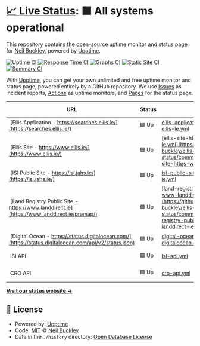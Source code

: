 # [📈 Live Status](https://neil-buckley.github.io/ellis-status): <!--live status--> **🟩 All systems operational**

This repository contains the open-source uptime monitor and status page for [Neil Buckley](https://neil-buckley.github.io/ellis-status), powered by [Upptime](https://github.com/upptime/upptime).

[![Uptime CI](https://github.com/neil-buckley/ellis-status/workflows/Uptime%20CI/badge.svg)](https://github.com/neil-buckley/ellis-status/actions?query=workflow%3A%22Uptime+CI%22)
[![Response Time CI](https://github.com/neil-buckley/ellis-status/workflows/Response%20Time%20CI/badge.svg)](https://github.com/neil-buckley/ellis-status/actions?query=workflow%3A%22Response+Time+CI%22)
[![Graphs CI](https://github.com/neil-buckley/ellis-status/workflows/Graphs%20CI/badge.svg)](https://github.com/neil-buckley/ellis-status/actions?query=workflow%3A%22Graphs+CI%22)
[![Static Site CI](https://github.com/neil-buckley/ellis-status/workflows/Static%20Site%20CI/badge.svg)](https://github.com/neil-buckley/ellis-status/actions?query=workflow%3A%22Static+Site+CI%22)
[![Summary CI](https://github.com/neil-buckley/ellis-status/workflows/Summary%20CI/badge.svg)](https://github.com/neil-buckley/ellis-status/actions?query=workflow%3A%22Summary+CI%22)

With [Upptime](https://upptime.js.org), you can get your own unlimited and free uptime monitor and status page, powered entirely by a GitHub repository. We use [Issues](https://github.com/neil-buckley/ellis-status/issues) as incident reports, [Actions](https://github.com/neil-buckley/ellis-status/actions) as uptime monitors, and [Pages](https://neil-buckley.github.io/ellis-status) for the status page.

<!--start: status pages-->
<!-- This summary is generated by Upptime (https://github.com/upptime/upptime) -->
<!-- Do not edit this manually, your changes will be overwritten -->
<!-- prettier-ignore -->
| URL | Status | History | Response Time | Uptime |
| --- | ------ | ------- | ------------- | ------ |
| <img alt="" src="https://icons.duckduckgo.com/ip3/searches.ellis.ie.ico" height="13"> [Ellis Application - https://searches.ellis.ie/](https://searches.ellis.ie/) | 🟩 Up | [ellis-application-https-searches-ellis-ie.yml](https://github.com/neil-buckley/ellis-status/commits/HEAD/history/ellis-application-https-searches-ellis-ie.yml) | <details><summary><img alt="Response time graph" src="./graphs/ellis-application-https-searches-ellis-ie/response-time-week.png" height="20"> 573ms</summary><br><a href="https://ellis-status.lphmedia.com/history/ellis-application-https-searches-ellis-ie"><img alt="Response time 587" src="https://img.shields.io/endpoint?url=https%3A%2F%2Fraw.githubusercontent.com%2Fneil-buckley%2Fellis-status%2FHEAD%2Fapi%2Fellis-application-https-searches-ellis-ie%2Fresponse-time.json"></a><br><a href="https://ellis-status.lphmedia.com/history/ellis-application-https-searches-ellis-ie"><img alt="24-hour response time 492" src="https://img.shields.io/endpoint?url=https%3A%2F%2Fraw.githubusercontent.com%2Fneil-buckley%2Fellis-status%2FHEAD%2Fapi%2Fellis-application-https-searches-ellis-ie%2Fresponse-time-day.json"></a><br><a href="https://ellis-status.lphmedia.com/history/ellis-application-https-searches-ellis-ie"><img alt="7-day response time 573" src="https://img.shields.io/endpoint?url=https%3A%2F%2Fraw.githubusercontent.com%2Fneil-buckley%2Fellis-status%2FHEAD%2Fapi%2Fellis-application-https-searches-ellis-ie%2Fresponse-time-week.json"></a><br><a href="https://ellis-status.lphmedia.com/history/ellis-application-https-searches-ellis-ie"><img alt="30-day response time 610" src="https://img.shields.io/endpoint?url=https%3A%2F%2Fraw.githubusercontent.com%2Fneil-buckley%2Fellis-status%2FHEAD%2Fapi%2Fellis-application-https-searches-ellis-ie%2Fresponse-time-month.json"></a><br><a href="https://ellis-status.lphmedia.com/history/ellis-application-https-searches-ellis-ie"><img alt="1-year response time 589" src="https://img.shields.io/endpoint?url=https%3A%2F%2Fraw.githubusercontent.com%2Fneil-buckley%2Fellis-status%2FHEAD%2Fapi%2Fellis-application-https-searches-ellis-ie%2Fresponse-time-year.json"></a></details> | <details><summary><a href="https://ellis-status.lphmedia.com/history/ellis-application-https-searches-ellis-ie">100.00%</a></summary><a href="https://ellis-status.lphmedia.com/history/ellis-application-https-searches-ellis-ie"><img alt="All-time uptime 100.00%" src="https://img.shields.io/endpoint?url=https%3A%2F%2Fraw.githubusercontent.com%2Fneil-buckley%2Fellis-status%2FHEAD%2Fapi%2Fellis-application-https-searches-ellis-ie%2Fuptime.json"></a><br><a href="https://ellis-status.lphmedia.com/history/ellis-application-https-searches-ellis-ie"><img alt="24-hour uptime 100.00%" src="https://img.shields.io/endpoint?url=https%3A%2F%2Fraw.githubusercontent.com%2Fneil-buckley%2Fellis-status%2FHEAD%2Fapi%2Fellis-application-https-searches-ellis-ie%2Fuptime-day.json"></a><br><a href="https://ellis-status.lphmedia.com/history/ellis-application-https-searches-ellis-ie"><img alt="7-day uptime 100.00%" src="https://img.shields.io/endpoint?url=https%3A%2F%2Fraw.githubusercontent.com%2Fneil-buckley%2Fellis-status%2FHEAD%2Fapi%2Fellis-application-https-searches-ellis-ie%2Fuptime-week.json"></a><br><a href="https://ellis-status.lphmedia.com/history/ellis-application-https-searches-ellis-ie"><img alt="30-day uptime 100.00%" src="https://img.shields.io/endpoint?url=https%3A%2F%2Fraw.githubusercontent.com%2Fneil-buckley%2Fellis-status%2FHEAD%2Fapi%2Fellis-application-https-searches-ellis-ie%2Fuptime-month.json"></a><br><a href="https://ellis-status.lphmedia.com/history/ellis-application-https-searches-ellis-ie"><img alt="1-year uptime 100.00%" src="https://img.shields.io/endpoint?url=https%3A%2F%2Fraw.githubusercontent.com%2Fneil-buckley%2Fellis-status%2FHEAD%2Fapi%2Fellis-application-https-searches-ellis-ie%2Fuptime-year.json"></a></details>
| <img alt="" src="https://icons.duckduckgo.com/ip3/www.ellis.ie.ico" height="13"> [Ellis Site - https://www.ellis.ie/](https://www.ellis.ie/) | 🟩 Up | [ellis-site-https-www-ellis-ie.yml](https://github.com/neil-buckley/ellis-status/commits/HEAD/history/ellis-site-https-www-ellis-ie.yml) | <details><summary><img alt="Response time graph" src="./graphs/ellis-site-https-www-ellis-ie/response-time-week.png" height="20"> 1823ms</summary><br><a href="https://ellis-status.lphmedia.com/history/ellis-site-https-www-ellis-ie"><img alt="Response time 2861" src="https://img.shields.io/endpoint?url=https%3A%2F%2Fraw.githubusercontent.com%2Fneil-buckley%2Fellis-status%2FHEAD%2Fapi%2Fellis-site-https-www-ellis-ie%2Fresponse-time.json"></a><br><a href="https://ellis-status.lphmedia.com/history/ellis-site-https-www-ellis-ie"><img alt="24-hour response time 377" src="https://img.shields.io/endpoint?url=https%3A%2F%2Fraw.githubusercontent.com%2Fneil-buckley%2Fellis-status%2FHEAD%2Fapi%2Fellis-site-https-www-ellis-ie%2Fresponse-time-day.json"></a><br><a href="https://ellis-status.lphmedia.com/history/ellis-site-https-www-ellis-ie"><img alt="7-day response time 1823" src="https://img.shields.io/endpoint?url=https%3A%2F%2Fraw.githubusercontent.com%2Fneil-buckley%2Fellis-status%2FHEAD%2Fapi%2Fellis-site-https-www-ellis-ie%2Fresponse-time-week.json"></a><br><a href="https://ellis-status.lphmedia.com/history/ellis-site-https-www-ellis-ie"><img alt="30-day response time 2296" src="https://img.shields.io/endpoint?url=https%3A%2F%2Fraw.githubusercontent.com%2Fneil-buckley%2Fellis-status%2FHEAD%2Fapi%2Fellis-site-https-www-ellis-ie%2Fresponse-time-month.json"></a><br><a href="https://ellis-status.lphmedia.com/history/ellis-site-https-www-ellis-ie"><img alt="1-year response time 2706" src="https://img.shields.io/endpoint?url=https%3A%2F%2Fraw.githubusercontent.com%2Fneil-buckley%2Fellis-status%2FHEAD%2Fapi%2Fellis-site-https-www-ellis-ie%2Fresponse-time-year.json"></a></details> | <details><summary><a href="https://ellis-status.lphmedia.com/history/ellis-site-https-www-ellis-ie">100.00%</a></summary><a href="https://ellis-status.lphmedia.com/history/ellis-site-https-www-ellis-ie"><img alt="All-time uptime 99.91%" src="https://img.shields.io/endpoint?url=https%3A%2F%2Fraw.githubusercontent.com%2Fneil-buckley%2Fellis-status%2FHEAD%2Fapi%2Fellis-site-https-www-ellis-ie%2Fuptime.json"></a><br><a href="https://ellis-status.lphmedia.com/history/ellis-site-https-www-ellis-ie"><img alt="24-hour uptime 100.00%" src="https://img.shields.io/endpoint?url=https%3A%2F%2Fraw.githubusercontent.com%2Fneil-buckley%2Fellis-status%2FHEAD%2Fapi%2Fellis-site-https-www-ellis-ie%2Fuptime-day.json"></a><br><a href="https://ellis-status.lphmedia.com/history/ellis-site-https-www-ellis-ie"><img alt="7-day uptime 100.00%" src="https://img.shields.io/endpoint?url=https%3A%2F%2Fraw.githubusercontent.com%2Fneil-buckley%2Fellis-status%2FHEAD%2Fapi%2Fellis-site-https-www-ellis-ie%2Fuptime-week.json"></a><br><a href="https://ellis-status.lphmedia.com/history/ellis-site-https-www-ellis-ie"><img alt="30-day uptime 100.00%" src="https://img.shields.io/endpoint?url=https%3A%2F%2Fraw.githubusercontent.com%2Fneil-buckley%2Fellis-status%2FHEAD%2Fapi%2Fellis-site-https-www-ellis-ie%2Fuptime-month.json"></a><br><a href="https://ellis-status.lphmedia.com/history/ellis-site-https-www-ellis-ie"><img alt="1-year uptime 100.00%" src="https://img.shields.io/endpoint?url=https%3A%2F%2Fraw.githubusercontent.com%2Fneil-buckley%2Fellis-status%2FHEAD%2Fapi%2Fellis-site-https-www-ellis-ie%2Fuptime-year.json"></a></details>
| <img alt="" src="https://isi.jahs.ie/static/images/isi_logo.png" height="13"> [ISI Public Site - https://isi.jahs.ie/](https://isi.jahs.ie/) | 🟩 Up | [isi-public-site-https-isi-jahs-ie.yml](https://github.com/neil-buckley/ellis-status/commits/HEAD/history/isi-public-site-https-isi-jahs-ie.yml) | <details><summary><img alt="Response time graph" src="./graphs/isi-public-site-https-isi-jahs-ie/response-time-week.png" height="20"> 711ms</summary><br><a href="https://ellis-status.lphmedia.com/history/isi-public-site-https-isi-jahs-ie"><img alt="Response time 682" src="https://img.shields.io/endpoint?url=https%3A%2F%2Fraw.githubusercontent.com%2Fneil-buckley%2Fellis-status%2FHEAD%2Fapi%2Fisi-public-site-https-isi-jahs-ie%2Fresponse-time.json"></a><br><a href="https://ellis-status.lphmedia.com/history/isi-public-site-https-isi-jahs-ie"><img alt="24-hour response time 570" src="https://img.shields.io/endpoint?url=https%3A%2F%2Fraw.githubusercontent.com%2Fneil-buckley%2Fellis-status%2FHEAD%2Fapi%2Fisi-public-site-https-isi-jahs-ie%2Fresponse-time-day.json"></a><br><a href="https://ellis-status.lphmedia.com/history/isi-public-site-https-isi-jahs-ie"><img alt="7-day response time 711" src="https://img.shields.io/endpoint?url=https%3A%2F%2Fraw.githubusercontent.com%2Fneil-buckley%2Fellis-status%2FHEAD%2Fapi%2Fisi-public-site-https-isi-jahs-ie%2Fresponse-time-week.json"></a><br><a href="https://ellis-status.lphmedia.com/history/isi-public-site-https-isi-jahs-ie"><img alt="30-day response time 730" src="https://img.shields.io/endpoint?url=https%3A%2F%2Fraw.githubusercontent.com%2Fneil-buckley%2Fellis-status%2FHEAD%2Fapi%2Fisi-public-site-https-isi-jahs-ie%2Fresponse-time-month.json"></a><br><a href="https://ellis-status.lphmedia.com/history/isi-public-site-https-isi-jahs-ie"><img alt="1-year response time 655" src="https://img.shields.io/endpoint?url=https%3A%2F%2Fraw.githubusercontent.com%2Fneil-buckley%2Fellis-status%2FHEAD%2Fapi%2Fisi-public-site-https-isi-jahs-ie%2Fresponse-time-year.json"></a></details> | <details><summary><a href="https://ellis-status.lphmedia.com/history/isi-public-site-https-isi-jahs-ie">100.00%</a></summary><a href="https://ellis-status.lphmedia.com/history/isi-public-site-https-isi-jahs-ie"><img alt="All-time uptime 99.77%" src="https://img.shields.io/endpoint?url=https%3A%2F%2Fraw.githubusercontent.com%2Fneil-buckley%2Fellis-status%2FHEAD%2Fapi%2Fisi-public-site-https-isi-jahs-ie%2Fuptime.json"></a><br><a href="https://ellis-status.lphmedia.com/history/isi-public-site-https-isi-jahs-ie"><img alt="24-hour uptime 100.00%" src="https://img.shields.io/endpoint?url=https%3A%2F%2Fraw.githubusercontent.com%2Fneil-buckley%2Fellis-status%2FHEAD%2Fapi%2Fisi-public-site-https-isi-jahs-ie%2Fuptime-day.json"></a><br><a href="https://ellis-status.lphmedia.com/history/isi-public-site-https-isi-jahs-ie"><img alt="7-day uptime 100.00%" src="https://img.shields.io/endpoint?url=https%3A%2F%2Fraw.githubusercontent.com%2Fneil-buckley%2Fellis-status%2FHEAD%2Fapi%2Fisi-public-site-https-isi-jahs-ie%2Fuptime-week.json"></a><br><a href="https://ellis-status.lphmedia.com/history/isi-public-site-https-isi-jahs-ie"><img alt="30-day uptime 100.00%" src="https://img.shields.io/endpoint?url=https%3A%2F%2Fraw.githubusercontent.com%2Fneil-buckley%2Fellis-status%2FHEAD%2Fapi%2Fisi-public-site-https-isi-jahs-ie%2Fuptime-month.json"></a><br><a href="https://ellis-status.lphmedia.com/history/isi-public-site-https-isi-jahs-ie"><img alt="1-year uptime 100.00%" src="https://img.shields.io/endpoint?url=https%3A%2F%2Fraw.githubusercontent.com%2Fneil-buckley%2Fellis-status%2FHEAD%2Fapi%2Fisi-public-site-https-isi-jahs-ie%2Fuptime-year.json"></a></details>
| <img alt="" src="https://www.landdirect.ie/images/Form17/PRASymbol.png" height="13"> [Land Registry Public Site - https://www.landdirect.ie](https://www.landdirect.ie/pramap/) | 🟩 Up | [land-registry-public-site-https-www-landdirect-ie.yml](https://github.com/neil-buckley/ellis-status/commits/HEAD/history/land-registry-public-site-https-www-landdirect-ie.yml) | <details><summary><img alt="Response time graph" src="./graphs/land-registry-public-site-https-www-landdirect-ie/response-time-week.png" height="20"> 1246ms</summary><br><a href="https://ellis-status.lphmedia.com/history/land-registry-public-site-https-www-landdirect-ie"><img alt="Response time 1345" src="https://img.shields.io/endpoint?url=https%3A%2F%2Fraw.githubusercontent.com%2Fneil-buckley%2Fellis-status%2FHEAD%2Fapi%2Fland-registry-public-site-https-www-landdirect-ie%2Fresponse-time.json"></a><br><a href="https://ellis-status.lphmedia.com/history/land-registry-public-site-https-www-landdirect-ie"><img alt="24-hour response time 995" src="https://img.shields.io/endpoint?url=https%3A%2F%2Fraw.githubusercontent.com%2Fneil-buckley%2Fellis-status%2FHEAD%2Fapi%2Fland-registry-public-site-https-www-landdirect-ie%2Fresponse-time-day.json"></a><br><a href="https://ellis-status.lphmedia.com/history/land-registry-public-site-https-www-landdirect-ie"><img alt="7-day response time 1246" src="https://img.shields.io/endpoint?url=https%3A%2F%2Fraw.githubusercontent.com%2Fneil-buckley%2Fellis-status%2FHEAD%2Fapi%2Fland-registry-public-site-https-www-landdirect-ie%2Fresponse-time-week.json"></a><br><a href="https://ellis-status.lphmedia.com/history/land-registry-public-site-https-www-landdirect-ie"><img alt="30-day response time 1417" src="https://img.shields.io/endpoint?url=https%3A%2F%2Fraw.githubusercontent.com%2Fneil-buckley%2Fellis-status%2FHEAD%2Fapi%2Fland-registry-public-site-https-www-landdirect-ie%2Fresponse-time-month.json"></a><br><a href="https://ellis-status.lphmedia.com/history/land-registry-public-site-https-www-landdirect-ie"><img alt="1-year response time 1336" src="https://img.shields.io/endpoint?url=https%3A%2F%2Fraw.githubusercontent.com%2Fneil-buckley%2Fellis-status%2FHEAD%2Fapi%2Fland-registry-public-site-https-www-landdirect-ie%2Fresponse-time-year.json"></a></details> | <details><summary><a href="https://ellis-status.lphmedia.com/history/land-registry-public-site-https-www-landdirect-ie">100.00%</a></summary><a href="https://ellis-status.lphmedia.com/history/land-registry-public-site-https-www-landdirect-ie"><img alt="All-time uptime 97.72%" src="https://img.shields.io/endpoint?url=https%3A%2F%2Fraw.githubusercontent.com%2Fneil-buckley%2Fellis-status%2FHEAD%2Fapi%2Fland-registry-public-site-https-www-landdirect-ie%2Fuptime.json"></a><br><a href="https://ellis-status.lphmedia.com/history/land-registry-public-site-https-www-landdirect-ie"><img alt="24-hour uptime 100.00%" src="https://img.shields.io/endpoint?url=https%3A%2F%2Fraw.githubusercontent.com%2Fneil-buckley%2Fellis-status%2FHEAD%2Fapi%2Fland-registry-public-site-https-www-landdirect-ie%2Fuptime-day.json"></a><br><a href="https://ellis-status.lphmedia.com/history/land-registry-public-site-https-www-landdirect-ie"><img alt="7-day uptime 100.00%" src="https://img.shields.io/endpoint?url=https%3A%2F%2Fraw.githubusercontent.com%2Fneil-buckley%2Fellis-status%2FHEAD%2Fapi%2Fland-registry-public-site-https-www-landdirect-ie%2Fuptime-week.json"></a><br><a href="https://ellis-status.lphmedia.com/history/land-registry-public-site-https-www-landdirect-ie"><img alt="30-day uptime 100.00%" src="https://img.shields.io/endpoint?url=https%3A%2F%2Fraw.githubusercontent.com%2Fneil-buckley%2Fellis-status%2FHEAD%2Fapi%2Fland-registry-public-site-https-www-landdirect-ie%2Fuptime-month.json"></a><br><a href="https://ellis-status.lphmedia.com/history/land-registry-public-site-https-www-landdirect-ie"><img alt="1-year uptime 95.34%" src="https://img.shields.io/endpoint?url=https%3A%2F%2Fraw.githubusercontent.com%2Fneil-buckley%2Fellis-status%2FHEAD%2Fapi%2Fland-registry-public-site-https-www-landdirect-ie%2Fuptime-year.json"></a></details>
| <img alt="" src="https://www-static.cdn.prismic.io/www-static%2F903fd83b-8963-42c2-baf6-44f4d6bb83f2_digitalocean-logo-mark.svg" height="13"> [Digital Ocean - https://status.digitalocean.com/](https://status.digitalocean.com/api/v2/status.json) | 🟩 Up | [digital-ocean-https-status-digitalocean-com.yml](https://github.com/neil-buckley/ellis-status/commits/HEAD/history/digital-ocean-https-status-digitalocean-com.yml) | <details><summary><img alt="Response time graph" src="./graphs/digital-ocean-https-status-digitalocean-com/response-time-week.png" height="20"> 185ms</summary><br><a href="https://ellis-status.lphmedia.com/history/digital-ocean-https-status-digitalocean-com"><img alt="Response time 206" src="https://img.shields.io/endpoint?url=https%3A%2F%2Fraw.githubusercontent.com%2Fneil-buckley%2Fellis-status%2FHEAD%2Fapi%2Fdigital-ocean-https-status-digitalocean-com%2Fresponse-time.json"></a><br><a href="https://ellis-status.lphmedia.com/history/digital-ocean-https-status-digitalocean-com"><img alt="24-hour response time 150" src="https://img.shields.io/endpoint?url=https%3A%2F%2Fraw.githubusercontent.com%2Fneil-buckley%2Fellis-status%2FHEAD%2Fapi%2Fdigital-ocean-https-status-digitalocean-com%2Fresponse-time-day.json"></a><br><a href="https://ellis-status.lphmedia.com/history/digital-ocean-https-status-digitalocean-com"><img alt="7-day response time 185" src="https://img.shields.io/endpoint?url=https%3A%2F%2Fraw.githubusercontent.com%2Fneil-buckley%2Fellis-status%2FHEAD%2Fapi%2Fdigital-ocean-https-status-digitalocean-com%2Fresponse-time-week.json"></a><br><a href="https://ellis-status.lphmedia.com/history/digital-ocean-https-status-digitalocean-com"><img alt="30-day response time 189" src="https://img.shields.io/endpoint?url=https%3A%2F%2Fraw.githubusercontent.com%2Fneil-buckley%2Fellis-status%2FHEAD%2Fapi%2Fdigital-ocean-https-status-digitalocean-com%2Fresponse-time-month.json"></a><br><a href="https://ellis-status.lphmedia.com/history/digital-ocean-https-status-digitalocean-com"><img alt="1-year response time 203" src="https://img.shields.io/endpoint?url=https%3A%2F%2Fraw.githubusercontent.com%2Fneil-buckley%2Fellis-status%2FHEAD%2Fapi%2Fdigital-ocean-https-status-digitalocean-com%2Fresponse-time-year.json"></a></details> | <details><summary><a href="https://ellis-status.lphmedia.com/history/digital-ocean-https-status-digitalocean-com">100.00%</a></summary><a href="https://ellis-status.lphmedia.com/history/digital-ocean-https-status-digitalocean-com"><img alt="All-time uptime 89.00%" src="https://img.shields.io/endpoint?url=https%3A%2F%2Fraw.githubusercontent.com%2Fneil-buckley%2Fellis-status%2FHEAD%2Fapi%2Fdigital-ocean-https-status-digitalocean-com%2Fuptime.json"></a><br><a href="https://ellis-status.lphmedia.com/history/digital-ocean-https-status-digitalocean-com"><img alt="24-hour uptime 100.00%" src="https://img.shields.io/endpoint?url=https%3A%2F%2Fraw.githubusercontent.com%2Fneil-buckley%2Fellis-status%2FHEAD%2Fapi%2Fdigital-ocean-https-status-digitalocean-com%2Fuptime-day.json"></a><br><a href="https://ellis-status.lphmedia.com/history/digital-ocean-https-status-digitalocean-com"><img alt="7-day uptime 100.00%" src="https://img.shields.io/endpoint?url=https%3A%2F%2Fraw.githubusercontent.com%2Fneil-buckley%2Fellis-status%2FHEAD%2Fapi%2Fdigital-ocean-https-status-digitalocean-com%2Fuptime-week.json"></a><br><a href="https://ellis-status.lphmedia.com/history/digital-ocean-https-status-digitalocean-com"><img alt="30-day uptime 93.42%" src="https://img.shields.io/endpoint?url=https%3A%2F%2Fraw.githubusercontent.com%2Fneil-buckley%2Fellis-status%2FHEAD%2Fapi%2Fdigital-ocean-https-status-digitalocean-com%2Fuptime-month.json"></a><br><a href="https://ellis-status.lphmedia.com/history/digital-ocean-https-status-digitalocean-com"><img alt="1-year uptime 87.67%" src="https://img.shields.io/endpoint?url=https%3A%2F%2Fraw.githubusercontent.com%2Fneil-buckley%2Fellis-status%2FHEAD%2Fapi%2Fdigital-ocean-https-status-digitalocean-com%2Fuptime-year.json"></a></details>
| <img alt="" src="https://isi.jahs.ie/static/images/isi_logo.png" height="13"> ISI API | 🟩 Up | [isi-api.yml](https://github.com/neil-buckley/ellis-status/commits/HEAD/history/isi-api.yml) | <details><summary><img alt="Response time graph" src="./graphs/isi-api/response-time-week.png" height="20"> 91ms</summary><br><a href="https://ellis-status.lphmedia.com/history/isi-api"><img alt="Response time 110" src="https://img.shields.io/endpoint?url=https%3A%2F%2Fraw.githubusercontent.com%2Fneil-buckley%2Fellis-status%2FHEAD%2Fapi%2Fisi-api%2Fresponse-time.json"></a><br><a href="https://ellis-status.lphmedia.com/history/isi-api"><img alt="24-hour response time 76" src="https://img.shields.io/endpoint?url=https%3A%2F%2Fraw.githubusercontent.com%2Fneil-buckley%2Fellis-status%2FHEAD%2Fapi%2Fisi-api%2Fresponse-time-day.json"></a><br><a href="https://ellis-status.lphmedia.com/history/isi-api"><img alt="7-day response time 91" src="https://img.shields.io/endpoint?url=https%3A%2F%2Fraw.githubusercontent.com%2Fneil-buckley%2Fellis-status%2FHEAD%2Fapi%2Fisi-api%2Fresponse-time-week.json"></a><br><a href="https://ellis-status.lphmedia.com/history/isi-api"><img alt="30-day response time 104" src="https://img.shields.io/endpoint?url=https%3A%2F%2Fraw.githubusercontent.com%2Fneil-buckley%2Fellis-status%2FHEAD%2Fapi%2Fisi-api%2Fresponse-time-month.json"></a><br><a href="https://ellis-status.lphmedia.com/history/isi-api"><img alt="1-year response time 108" src="https://img.shields.io/endpoint?url=https%3A%2F%2Fraw.githubusercontent.com%2Fneil-buckley%2Fellis-status%2FHEAD%2Fapi%2Fisi-api%2Fresponse-time-year.json"></a></details> | <details><summary><a href="https://ellis-status.lphmedia.com/history/isi-api">100.00%</a></summary><a href="https://ellis-status.lphmedia.com/history/isi-api"><img alt="All-time uptime 99.78%" src="https://img.shields.io/endpoint?url=https%3A%2F%2Fraw.githubusercontent.com%2Fneil-buckley%2Fellis-status%2FHEAD%2Fapi%2Fisi-api%2Fuptime.json"></a><br><a href="https://ellis-status.lphmedia.com/history/isi-api"><img alt="24-hour uptime 100.00%" src="https://img.shields.io/endpoint?url=https%3A%2F%2Fraw.githubusercontent.com%2Fneil-buckley%2Fellis-status%2FHEAD%2Fapi%2Fisi-api%2Fuptime-day.json"></a><br><a href="https://ellis-status.lphmedia.com/history/isi-api"><img alt="7-day uptime 100.00%" src="https://img.shields.io/endpoint?url=https%3A%2F%2Fraw.githubusercontent.com%2Fneil-buckley%2Fellis-status%2FHEAD%2Fapi%2Fisi-api%2Fuptime-week.json"></a><br><a href="https://ellis-status.lphmedia.com/history/isi-api"><img alt="30-day uptime 100.00%" src="https://img.shields.io/endpoint?url=https%3A%2F%2Fraw.githubusercontent.com%2Fneil-buckley%2Fellis-status%2FHEAD%2Fapi%2Fisi-api%2Fuptime-month.json"></a><br><a href="https://ellis-status.lphmedia.com/history/isi-api"><img alt="1-year uptime 100.00%" src="https://img.shields.io/endpoint?url=https%3A%2F%2Fraw.githubusercontent.com%2Fneil-buckley%2Fellis-status%2FHEAD%2Fapi%2Fisi-api%2Fuptime-year.json"></a></details>
| <img alt="" src="https://pbs.twimg.com/profile_images/1278628334969196545/gx2xLJ9y_400x400.jpg" height="13"> CRO API | 🟩 Up | [cro-api.yml](https://github.com/neil-buckley/ellis-status/commits/HEAD/history/cro-api.yml) | <details><summary><img alt="Response time graph" src="./graphs/cro-api/response-time-week.png" height="20"> 405ms</summary><br><a href="https://ellis-status.lphmedia.com/history/cro-api"><img alt="Response time 472" src="https://img.shields.io/endpoint?url=https%3A%2F%2Fraw.githubusercontent.com%2Fneil-buckley%2Fellis-status%2FHEAD%2Fapi%2Fcro-api%2Fresponse-time.json"></a><br><a href="https://ellis-status.lphmedia.com/history/cro-api"><img alt="24-hour response time 301" src="https://img.shields.io/endpoint?url=https%3A%2F%2Fraw.githubusercontent.com%2Fneil-buckley%2Fellis-status%2FHEAD%2Fapi%2Fcro-api%2Fresponse-time-day.json"></a><br><a href="https://ellis-status.lphmedia.com/history/cro-api"><img alt="7-day response time 405" src="https://img.shields.io/endpoint?url=https%3A%2F%2Fraw.githubusercontent.com%2Fneil-buckley%2Fellis-status%2FHEAD%2Fapi%2Fcro-api%2Fresponse-time-week.json"></a><br><a href="https://ellis-status.lphmedia.com/history/cro-api"><img alt="30-day response time 469" src="https://img.shields.io/endpoint?url=https%3A%2F%2Fraw.githubusercontent.com%2Fneil-buckley%2Fellis-status%2FHEAD%2Fapi%2Fcro-api%2Fresponse-time-month.json"></a><br><a href="https://ellis-status.lphmedia.com/history/cro-api"><img alt="1-year response time 451" src="https://img.shields.io/endpoint?url=https%3A%2F%2Fraw.githubusercontent.com%2Fneil-buckley%2Fellis-status%2FHEAD%2Fapi%2Fcro-api%2Fresponse-time-year.json"></a></details> | <details><summary><a href="https://ellis-status.lphmedia.com/history/cro-api">100.00%</a></summary><a href="https://ellis-status.lphmedia.com/history/cro-api"><img alt="All-time uptime 98.89%" src="https://img.shields.io/endpoint?url=https%3A%2F%2Fraw.githubusercontent.com%2Fneil-buckley%2Fellis-status%2FHEAD%2Fapi%2Fcro-api%2Fuptime.json"></a><br><a href="https://ellis-status.lphmedia.com/history/cro-api"><img alt="24-hour uptime 100.00%" src="https://img.shields.io/endpoint?url=https%3A%2F%2Fraw.githubusercontent.com%2Fneil-buckley%2Fellis-status%2FHEAD%2Fapi%2Fcro-api%2Fuptime-day.json"></a><br><a href="https://ellis-status.lphmedia.com/history/cro-api"><img alt="7-day uptime 100.00%" src="https://img.shields.io/endpoint?url=https%3A%2F%2Fraw.githubusercontent.com%2Fneil-buckley%2Fellis-status%2FHEAD%2Fapi%2Fcro-api%2Fuptime-week.json"></a><br><a href="https://ellis-status.lphmedia.com/history/cro-api"><img alt="30-day uptime 100.00%" src="https://img.shields.io/endpoint?url=https%3A%2F%2Fraw.githubusercontent.com%2Fneil-buckley%2Fellis-status%2FHEAD%2Fapi%2Fcro-api%2Fuptime-month.json"></a><br><a href="https://ellis-status.lphmedia.com/history/cro-api"><img alt="1-year uptime 95.89%" src="https://img.shields.io/endpoint?url=https%3A%2F%2Fraw.githubusercontent.com%2Fneil-buckley%2Fellis-status%2FHEAD%2Fapi%2Fcro-api%2Fuptime-year.json"></a></details>

<!--end: status pages-->

[**Visit our status website →**](https://neil-buckley.github.io/ellis-status)

## 📄 License

- Powered by: [Upptime](https://github.com/upptime/upptime)
- Code: [MIT](./LICENSE) © [Neil Buckley](https://neil-buckley.github.io/ellis-status)
- Data in the `./history` directory: [Open Database License](https://opendatacommons.org/licenses/odbl/1-0/)

